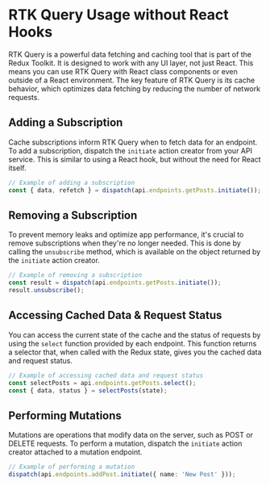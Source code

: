# RTK Query Usage without React Hooks

RTK Query is a powerful data fetching and caching tool that is part of the Redux Toolkit. It is designed to work with any UI layer, not just React. This means you can use RTK Query with React class components or even outside of a React environment. The key feature of RTK Query is its cache behavior, which optimizes data fetching by reducing the number of network requests.

## Adding a Subscription

Cache subscriptions inform RTK Query when to fetch data for an endpoint. To add a subscription, dispatch the `initiate` action creator from your API service. This is similar to using a React hook, but without the need for React itself.

```typescript
// Example of adding a subscription
const { data, refetch } = dispatch(api.endpoints.getPosts.initiate());
```

## Removing a Subscription

To prevent memory leaks and optimize app performance, it's crucial to remove subscriptions when they're no longer needed. This is done by calling the `unsubscribe` method, which is available on the object returned by the `initiate` action creator.

```typescript
// Example of removing a subscription
const result = dispatch(api.endpoints.getPosts.initiate());
result.unsubscribe();
```

## Accessing Cached Data & Request Status

You can access the current state of the cache and the status of requests by using the `select` function provided by each endpoint. This function returns a selector that, when called with the Redux state, gives you the cached data and request status.

```typescript
// Example of accessing cached data and request status
const selectPosts = api.endpoints.getPosts.select();
const { data, status } = selectPosts(state);
```

## Performing Mutations

Mutations are operations that modify data on the server, such as POST or DELETE requests. To perform a mutation, dispatch the `initiate` action creator attached to a mutation endpoint.

```typescript
// Example of performing a mutation
dispatch(api.endpoints.addPost.initiate({ name: 'New Post' }));
```

